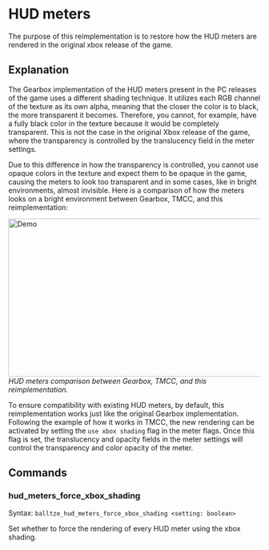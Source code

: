 # HUD meters

The purpose of this reimplementation is to restore how the HUD meters are rendered in the original xbox
release of the game. 

## Explanation

The Gearbox implementation of the HUD meters present in the PC releases of the game uses a different shading technique. It utilizes each RGB channel of the texture as its own alpha, meaning that the closer the color is to black, the more transparent it becomes. Therefore, you cannot, for example, have a fully black color in the texture because it would be completely transparent. This is not the case in the original Xbox release of the game, where the transparency is controlled by the translucency field in the meter settings. 

Due to this difference in how the transparency is controlled, you cannot use opaque colors in the texture and expect them to be opaque in the game, causing the meters to look too transparent and in some cases, like in bright environments, almost invisible. Here is a comparison of how the meters looks on a bright environment between Gearbox, TMCC, and this reimplementation:

<div class="align-center-container">
    <img src="/assets/hud-meters.png" alt="Demo" width="560" height="315">
    <i class="image-caption">HUD meters comparison between Gearbox, TMCC, and this reimplementation.</i>
</div>

To ensure compatibility with existing HUD meters, by default, this reimplementation works just like the original Gearbox implementation. Following the example of how it works in TMCC, the new rendering can be activated by setting the `use xbox shading` flag in the meter flags. Once this flag is set, the translucency and opacity fields in the meter settings will control the transparency and color opacity of the meter.

## Commands

### hud_meters_force_xbox_shading

Syntax: `balltze_hud_meters_force_xbox_shading <setting: boolean>`

Set whether to force the rendering of every HUD meter using the xbox shading.

